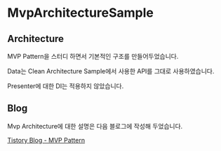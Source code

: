 # MvpArchitectureSample

## Architecture 
MVP Pattern을 스터디 하면서 기본적인 구조를 만들어두었습니다.

Data는 Clean Architecture Sample에서 사용한 API를 그대로 사용하였습니다.

Presenter에 대한 DI는 적용하지 않았습니다.

## Blog
Mvp Architecture에 대한 설명은 다음 블로그에 작성해 두었습니다.

[Tistory Blog - MVP Pattern](https://heegs.tistory.com/114 "MVP Architecture Sample")
